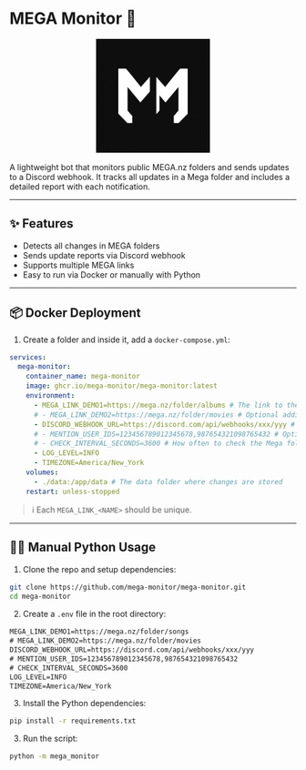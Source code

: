 # MEGA Monitor 🤖

<p align="center">
  <img src="assets/logo.png" alt="MEGA Monitor Logo" width="200"/>
</p>

A lightweight bot that monitors public MEGA.nz folders and sends updates to a Discord webhook. It tracks all updates in a Mega folder and includes a detailed report with each notification.

---

## ✨ Features

- Detects all changes in MEGA folders
- Sends update reports via Discord webhook
- Supports multiple MEGA links
- Easy to run via Docker or manually with Python

---

## 📦 Docker Deployment

1. Create a folder and inside it, add a `docker-compose.yml`:

```yaml
services:
  mega-monitor:
    container_name: mega-monitor
    image: ghcr.io/mega-monitor/mega-monitor:latest
    environment:
      - MEGA_LINK_DEMO1=https://mega.nz/folder/albums # The link to the Mega folder
      # - MEGA_LINK_DEMO2=https://mega.nz/folder/movies # Optional additional links
      - DISCORD_WEBHOOK_URL=https://discord.com/api/webhooks/xxx/yyy # Your discord webhook url
      # - MENTION_USER_IDS=123456789012345678,987654321098765432 # Optional users to tag in the webhook message
      # - CHECK_INTERVAL_SECONDS=3600 # How often to check the Mega folders in seconds (Default: 1 hr)
      - LOG_LEVEL=INFO
      - TIMEZONE=America/New_York
    volumes:
      - ./data:/app/data # The data folder where changes are stored
    restart: unless-stopped
```
> ℹ️ Each `MEGA_LINK_<NAME>` should be unique.

---

## 👨‍💻 Manual Python Usage

1. Clone the repo and setup dependencies:

```bash
git clone https://github.com/mega-monitor/mega-monitor.git
cd mega-monitor
```

2. Create a `.env` file in the root directory:

```env
MEGA_LINK_DEMO1=https://mega.nz/folder/songs
# MEGA_LINK_DEMO2=https://mega.nz/folder/movies
DISCORD_WEBHOOK_URL=https://discord.com/api/webhooks/xxx/yyy
# MENTION_USER_IDS=123456789012345678,987654321098765432
# CHECK_INTERVAL_SECONDS=3600
LOG_LEVEL=INFO
TIMEZONE=America/New_York
```

3. Install the Python dependencies:

```bash
pip install -r requirements.txt
```


3. Run the script:

```bash
python -m mega_monitor
```
